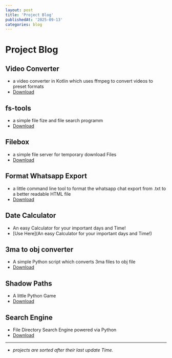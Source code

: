 ```yaml
---
layout: post
title: 'Project Blog'
publishedAt: '2025-09-13'
categories: blog
---
```


# Project Blog

## Video Converter
- a video converter in Kotlin which uses ffmpeg to convert videos to preset formats
- [Download](https://github.com/ShadowDara/videoconverter)

## fs-tools
- a simple file fize and file search programm
- [Download](https://github.com/ShadowDara/fs-tools)

## Filebox
- a simple file server for temporary download Files
- [Download](https://github.com/ShadowDara/filebox)

## Format Whatsapp Export
- a little command line tool to format the whatsapp chat export from .txt to a better readable HTML file
- [Download](https://github.com/ShadowDara/format-whatsapp-export)

## Date Calculator
- An easy Calculator for your important days and Time!
- [Use Here](An easy Calculator for your important days and Time!)

## 3ma to obj converter
- A simple Python script which converts 3ma files to obj file
- [Download](https://github.com/ShadowDara/3ma-to-obj-converter-python)

## Shadow Paths
- A little Python Game
- [Download](https://github.com/ShadowDara/Shadow-Paths)

## Search Engine
- File Directory Search Engine powered via Python
- [Download](https://github.com/ShadowDara/Search-Engine)

---

- *projects are sorted after their last update Time.*
